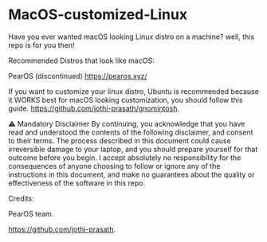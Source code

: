 # MacOS-customized-Linux

Have you ever wanted macOS looking Linux distro on a machine? well, this repo is for you then!

Recommended Distros that look like macOS:

PearOS (discontinued) https://pearos.xyz/


If you want to customize your linux distro, Ubuntu is recommended because it WORKS best for macOS looking customization, you should follow this guide. https://github.com/jothi-prasath/gnomintosh.

⚠️ Mandatory Disclaimer By continuing, you acknowledge that you have read and understood the contents of the following disclaimer, and consent to their terms.
The process described in this document could cause irreversible damage to your laptop, and you should prepare yourself for that outcome before you begin. I accept absolutely no responsibility for the consequences of anyone choosing to follow or ignore any of the instructions in this document, and make no guarantees about the quality or effectiveness of the software in this repo.


Credits:

PearOS team.

https://github.com/jothi-prasath.

